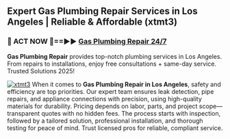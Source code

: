 ## Expert Gas Plumbing Repair Services in Los Angeles | Reliable & Affordable (xtmt3)  

<h3>🚿 ACT NOW 🌟==►► <a href="https://tinyurl.com/2ne6vx2x" rel="nofollow">Gas Plumbing Repair 24/7</a></h3>

**Gas Plumbing Repair** provides top-notch plumbing services in Los Angeles. From repairs to installations, enjoy free consultations + same-day service. Trusted Solutions 2025!

[![xtmt3](https://i.imgur.com/4PFF4AK.jpeg)](https://tinyurl.com/2ne6vx2x)
When it comes to **Gas Plumbing Repair in Los Angeles**, safety and efficiency are top priorities. Our expert team ensures leak detection, pipe repairs, and appliance connections with precision, using high-quality materials for durability. Pricing depends on labor, parts, and project scope—transparent quotes with no hidden fees. The process starts with inspection, followed by a tailored solution, professional installation, and thorough testing for peace of mind. Trust licensed pros for reliable, compliant service.